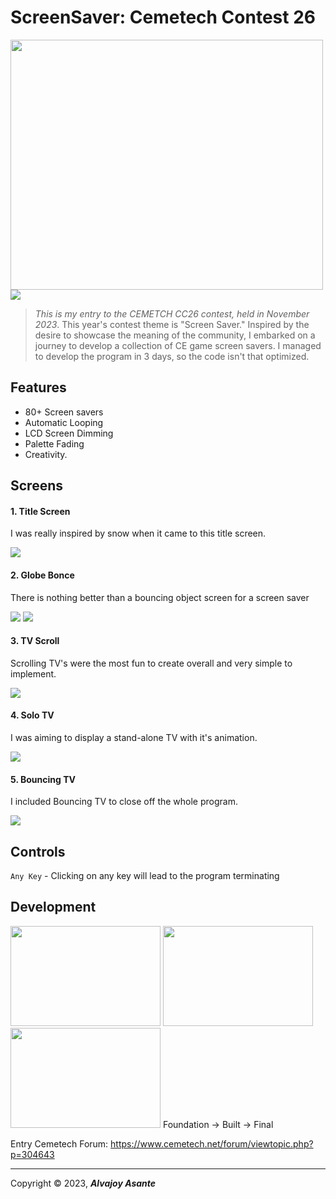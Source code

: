 # ScreenSaver: Cemetech Contest 26

<img src="https://i.imgur.com/GPZODBe.png" width="500" height="400">![](https://i.imgur.com/mqcfxfk.png)

> *This is my entry to the CEMETCH CC26 contest, held in November 2023*. This year's contest theme is "Screen Saver."
> Inspired by the desire to showcase the meaning of the community, I embarked on a journey to develop a collection of CE game screen savers.
> I managed to develop the program in 3 days, so the code isn't that optimized.

## Features

- 80+ Screen savers
- Automatic Looping
- LCD Screen Dimming
- Palette Fading
- Creativity.

## Screens

#### 1. Title Screen
I was really inspired by snow when it came to this title screen.

![](https://i.imgur.com/WtDnOYk.png) 

#### 2. Globe Bonce
There is nothing better than a bouncing object screen for a screen saver

![](https://i.imgur.com/idfouZZ.png) ![](https://i.imgur.com/dc61BqH.png)

#### 3. TV Scroll
Scrolling TV's were the most fun to create overall and very simple to implement.

![](https://i.imgur.com/Z8amqny.png)

#### 4. Solo TV
I was aiming to display a stand-alone TV with it's animation.

![](https://i.imgur.com/YtUDyDX.png)

#### 5. Bouncing TV
I included Bouncing TV to close off the whole program.

![](https://i.imgur.com/EkiBTyY.png)

## Controls
`Any Key` - Clicking on any key will lead to the program terminating

## Development

<img src="https://i.imgur.com/XLu7VTH.png" width="240" height="160"> <img src="https://i.imgur.com/lREpm7w.png" width="240" height="160"> <img src="https://i.imgur.com/E59Ton4.png" width="240" height="160">
Foundation -> Built -> Final

Entry Cemetech Forum: https://www.cemetech.net/forum/viewtopic.php?p=304643

---
 Copyright &copy; 2023, ***Alvajoy Asante***
  


